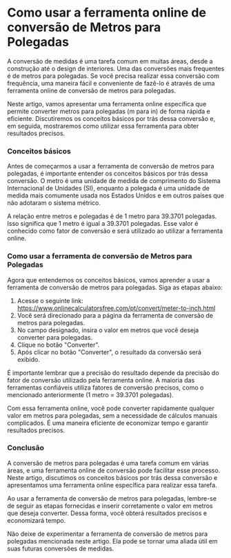 Como usar a ferramenta online de conversão de Metros para Polegadas
===================================================================

A conversão de medidas é uma tarefa comum em muitas áreas, desde a construção até o design de interiores. Uma das conversões mais frequentes é de metros para polegadas. Se você precisa realizar essa conversão com frequência, uma maneira fácil e conveniente de fazê-lo é através de uma ferramenta online de conversão de metros para polegadas.

Neste artigo, vamos apresentar uma ferramenta online específica que permite converter metros para polegadas (m para in) de forma rápida e eficiente. Discutiremos os conceitos básicos por trás dessa conversão e, em seguida, mostraremos como utilizar essa ferramenta para obter resultados precisos.

### Conceitos básicos

Antes de começarmos a usar a ferramenta de conversão de metros para polegadas, é importante entender os conceitos básicos por trás dessa conversão. O metro é uma unidade de medida de comprimento do Sistema Internacional de Unidades (SI), enquanto a polegada é uma unidade de medida mais comumente usada nos Estados Unidos e em outros países que não adotaram o sistema métrico.

A relação entre metros e polegadas é de 1 metro para 39.3701 polegadas. Isso significa que 1 metro é igual a 39.3701 polegadas. Esse valor é conhecido como fator de conversão e será utilizado ao utilizar a ferramenta online.

### Como usar a ferramenta de conversão de Metros para Polegadas

Agora que entendemos os conceitos básicos, vamos aprender a usar a ferramenta de conversão de metros para polegadas. Siga as etapas abaixo:

1. Acesse o seguinte link: <https://www.onlinecalculatorsfree.com/pt/convert/meter-to-inch.html>
2. Você será direcionado para a página da ferramenta de conversão de metros para polegadas.
3. No campo designado, insira o valor em metros que você deseja converter para polegadas.
4. Clique no botão "Converter".
5. Após clicar no botão "Converter", o resultado da conversão será exibido.

É importante lembrar que a precisão do resultado depende da precisão do fator de conversão utilizado pela ferramenta online. A maioria das ferramentas confiáveis utiliza fatores de conversão precisos, como o mencionado anteriormente (1 metro = 39.3701 polegadas).

Com essa ferramenta online, você pode converter rapidamente qualquer valor em metros para polegadas, sem a necessidade de cálculos manuais complicados. É uma maneira eficiente de economizar tempo e garantir resultados precisos.

### Conclusão

A conversão de metros para polegadas é uma tarefa comum em várias áreas, e uma ferramenta online de conversão pode facilitar esse processo. Neste artigo, discutimos os conceitos básicos por trás dessa conversão e apresentamos uma ferramenta online específica para realizar essa tarefa.

Ao usar a ferramenta de conversão de metros para polegadas, lembre-se de seguir as etapas fornecidas e inserir corretamente o valor em metros que deseja converter. Dessa forma, você obterá resultados precisos e economizará tempo.

Não deixe de experimentar a ferramenta de conversão de metros para polegadas mencionada neste artigo. Ela pode se tornar uma aliada útil em suas futuras conversões de medidas.